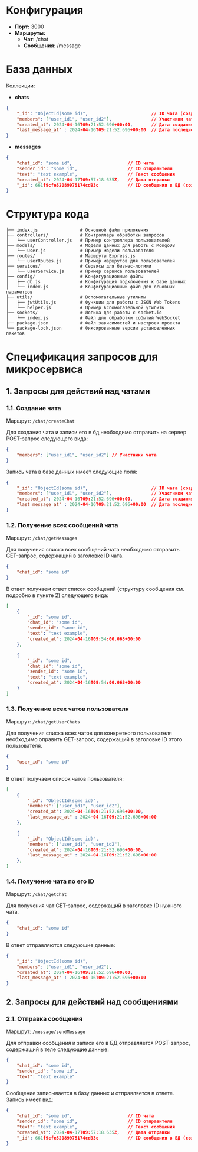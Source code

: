 # **Конфигурация**

- **Порт:** 3000
- **Маршруты:**
    - **Чат**: /chat
    - **Сообщения**: /message

# **База данных**
Коллекции:

- **chats**
```json
{
    "_id": "ObjectId(some id)",                        // ID чата (создаётся автоматически при создании чата)
    "members": ["user_id1", "user_id2"],               // Участники чата 
    "created_at": 2024-04-16T09:21:52.696+00:00,       // Дата создания чата
    "last_message_at" : 2024-04-16T09:21:52.696+00:00  // Дата последнего сообщения
}
```

- **messages**
```json
{
    "chat_id": "some id",                     // ID чата
    "sender_id": "some id",                   // ID отправителя
    "text": "text example",                   // Текст сообщения
    "created_at": 2024-04-17T09:57:18.635Z,   // Дата отправки 
    "_id": 661f9cfe52089975174cd93c           // ID сообщения в БД (созздается автоматически)
}
```


# **Структура кода**
```
├── index.js                # Основной файл приложения
├── controllers/            # Контроллеры обработки запросов
│   └── userController.js   # Пример контроллера пользователей
├── models/                 # Модели данных для работы с MongoDB
│   └── User.js             # Пример модели пользователя
├── routes/                 # Маршруты Express.js
│   └── userRoutes.js       # Пример маршрутов для пользователей
├── services/               # Сервисы для бизнес-логики
│   └── userService.js      # Пример сервиса пользователей
├── config/                 # Конфигурационные файлы
│   ├── db.js               # Конфигурация подключения к базе данных
│   └── index.js            # Конфигурационный файл для основных параметров
├── utils/                  # Вспомогательные утилиты
│   ├── jwtUtils.js         # Функции для работы с JSON Web Tokens
│   └── helper.js           # Пример вспомогательной утилиты
├── sockets/                # Логика для работы с socket.io
│   └── index.js            # Файл для обработки событий WebSocket
├── package.json            # Файл зависимостей и настроек проекта
└── package-lock.json       # Фиксированные версии установленных пакетов
```
# **Спецификация запросов для микросервиса**

## 1. Запросы для действий над чатами

### 1.1. Создание чата
Маршрут: ```/chat/createChat```

Для создания чата и записи его в бд необходимо отправить на сервер POST-запрос следующего вида:

```json
{
    "members": ["user_id1", "user_id2"] // Участники чата 
}
```

Запись чата в базе данных имеет следующие поля:

```json
{
    "_id": "ObjectId(some id)",                        // ID чата (создаётся автоматически при создании чата)
    "members": ["user_id1", "user_id2"],               // Участники чата 
    "created_at": 2024-04-16T09:21:52.696+00:00,       // Дата создания чата
    "last_message_at" : 2024-04-16T09:21:52.696+00:00  // Дата последнего сообщения
}
```

### 1.2. Получение всех сообщений чата
Маршрут: ```/chat/getMessages```

Для получения списка всех сообщений чата необходимо отправить GET-запрос, содержащий в заголовке ID чата.

```json
{
    "chat_id": "some id"
}
```

В ответ получаем ответ список сообщений (структуру сообщения см. подробно в пункте 2) следующего вида: 

```json
[
    {
        "_id": "some id",
        "chat_id": "some id",
        "sender_id": "some id",
        "text": "text example",
        "created_at": 2024-04-16T09:54:00.063+00:00
    },

    {
        "_id": "some id",
        "chat_id": "some id",
        "sender_id": "some id",
        "text": "text example",
        "created_at": 2024-04-16T09:54:00.063+00:00
    }
]
```

### 1.3. Получение всех чатов пользователя
Маршрут: ```/chat/getUserChats```

Для получения списка всех чатов для конкретного пользователя необходимо оправить GET-запрос, содержащий в заголовке ID этого пользователя.

```json
{
    "user_id": "some id"
}
```

В ответ получаем список чатов пользователя:
```json
[
    {
        "_id": "ObjectId(some id)",                        
        "members": ["user_id1", "user_id2"],                
        "created_at": 2024-04-16T09:21:52.696+00:00,       
        "last_message_at" : 2024-04-16T09:21:52.696+00:00 
    },  

    {
        "_id": "ObjectId(some id)",                        
        "members": ["user_id1", "user_id2"],                
        "created_at": 2024-04-16T09:21:52.696+00:00,       
        "last_message_at" : 2024-04-16T09:21:52.696+00:00 
    },
]
```

### 1.4. Получение чата по его ID
Маршрут: ```/chat/getChat```

Для получения чат GET-запрос, содержащий в заголовке ID нужного чата.

```json
{
    "chat_id": "some id"
}
```

В ответ отправляются следующие данные:

```json
{
    "_id": "ObjectId(some id)",                        
    "members": ["user_id1", "user_id2"],                
    "created_at": 2024-04-16T09:21:52.696+00:00,       
    "last_message_at" : 2024-04-16T09:21:52.696+00:00 
}
```

## 2. Запросы для действий над сообщениями

### 2.1. Отправка сообщения
Маршрут: ```/message/sendMessage```

Для отправки сообщения и записи его в БД отправляется POST-запрос, содержащий в теле следующие данные:

```json
{
    "chat_id": "some id",
    "sender_id": "some id",
    "text": "text example"
}

```

Сообщение записывается в базу данных и отправляется в ответе. Запись имеет вид:

```json
{
    "chat_id": "some id",                     // ID чата
    "sender_id": "some id",                   // ID отправителя
    "text": "text example",                   // Текст сообщения
    "created_at": 2024-04-17T09:57:18.635Z,   // Дата отправки 
    "_id": 661f9cfe52089975174cd93c           // ID сообщения в БД (созздается автоматически)
}
```